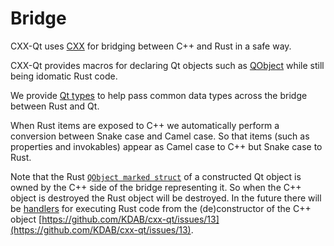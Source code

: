 <!--
SPDX-FileCopyrightText: 2021 Klarälvdalens Datakonsult AB, a KDAB Group company <info@kdab.com>
SPDX-FileContributor: Andrew Hayzen <andrew.hayzen@kdab.com>

SPDX-License-Identifier: MIT OR Apache-2.0
-->

# Bridge

CXX-Qt uses [CXX](https://cxx.rs/) for bridging between C++ and Rust in a safe way.

CXX-Qt provides macros for declaring Qt objects such as [QObject](../qobject/index.md) while still being idomatic Rust code.

We provide [Qt types](./types.md) to help pass common data types across the bridge between Rust and Qt.

When Rust items are exposed to C++ we automatically perform a conversion between Snake case and Camel case. So that items (such as properties and invokables) appear as Camel case to C++ but Snake case to Rust.

Note that the Rust [`QObject marked struct`](../qobject/qobject_struct.md) of a constructed Qt object is owned by the C++ side of the bridge representing it. So when the C++ object is destroyed the Rust object will be destroyed. In the future there will be [handlers](../qobject/handlers.md) for executing Rust code from the (de)constructor of the C++ object [https://github.com/KDAB/cxx-qt/issues/13](https://github.com/KDAB/cxx-qt/issues/13).
